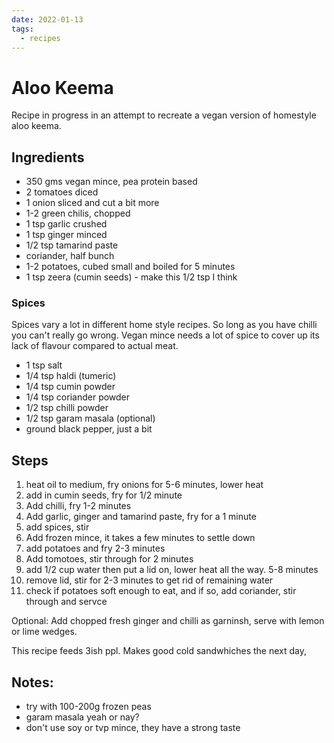 ```yaml
---
date: 2022-01-13
tags:
  - recipes
---
```


# Aloo Keema

Recipe in progress in an attempt to recreate a vegan version of homestyle aloo keema.

## Ingredients

- 350 gms vegan mince, pea protein based
- 2 tomatoes diced
- 1 onion sliced and cut a bit more
- 1-2 green chilis, chopped
- 1 tsp garlic crushed
- 1 tsp ginger minced
- 1/2 tsp tamarind paste
- coriander, half bunch
- 1-2 potatoes, cubed small and boiled for 5 minutes
- 1 tsp zeera (cumin seeds) - make this 1/2 tsp I think

### Spices

Spices vary a lot in different home style recipes. So long as you have chilli you can't really go wrong. Vegan mince needs a lot of spice to cover up its lack of flavour compared to actual meat.

- 1 tsp salt
- 1/4 tsp haldi (tumeric)
- 1/4 tsp cumin powder
- 1/4 tsp coriander powder
- 1/2 tsp chilli powder
- 1/2 tsp garam masala (optional)
- ground black pepper, just a bit

## Steps

1. heat oil to medium, fry onions for 5-6 minutes, lower heat
2. add in cumin seeds, fry for 1/2 minute
3. Add chilli, fry 1-2 minutes
4. Add garlic, ginger and tamarind paste, fry for a 1 minute
5. add spices, stir
6. Add frozen mince, it takes a few minutes to settle down
7. add potatoes and fry 2-3 minutes
8. Add tomotoes, stir through for 2 minutes
9. add 1/2 cup water then put a lid on, lower heat all the way. 5-8 minutes
10. remove lid, stir for 2-3 minutes to get rid of remaining water
11. check if potatoes soft enough to eat, and if so, add coriander, stir through and servce

Optional: Add chopped fresh ginger and chilli as garninsh, serve with lemon or lime wedges.

This recipe feeds 3ish ppl. Makes good cold sandwhiches the next day,

## Notes:

- try with 100-200g frozen peas
- garam masala yeah or nay?
- don't use soy or tvp mince, they have a strong taste
